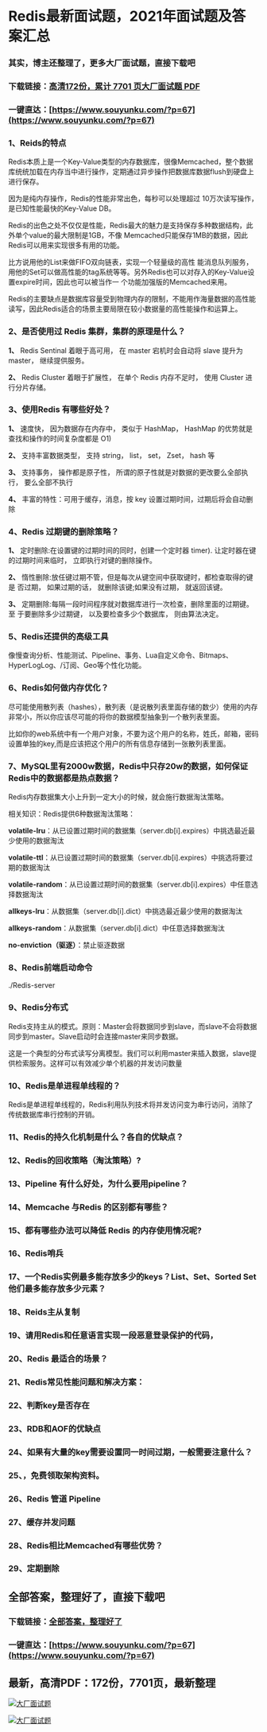 # Redis最新面试题，2021年面试题及答案汇总

### 其实，博主还整理了，更多大厂面试题，直接下载吧

### 下载链接：[高清172份，累计 7701 页大厂面试题  PDF](https://www.souyunku.com/?p=67)

### 一键直达：[https://www.souyunku.com/?p=67](https://www.souyunku.com/?p=67)



### 1、Reids的特点

Redis本质上是一个Key-Value类型的内存数据库，很像Memcached，整个数据库统统加载在内存当中进行操作，定期通过异步操作把数据库数据flush到硬盘上进行保存。

因为是纯内存操作，Redis的性能非常出色，每秒可以处理超过 10万次读写操作，是已知性能最快的Key-Value DB。

Redis的出色之处不仅仅是性能，Redis最大的魅力是支持保存多种数据结构，此外单个value的最大限制是1GB，不像 Memcached只能保存1MB的数据，因此Redis可以用来实现很多有用的功能。

比方说用他的List来做FIFO双向链表，实现一个轻量级的高性 能消息队列服务，用他的Set可以做高性能的tag系统等等。另外Redis也可以对存入的Key-Value设置expire时间，因此也可以被当作一 个功能加强版的Memcached来用。

Redis的主要缺点是数据库容量受到物理内存的限制，不能用作海量数据的高性能读写，因此Redis适合的场景主要局限在较小数据量的高性能操作和运算上。


### 2、是否使用过 Redis 集群，集群的原理是什么？

**1、** Redis Sentinal 着眼于高可用， 在 master 宕机时会自动将 slave 提升为master， 继续提供服务。

**2、** Redis Cluster 着眼于扩展性， 在单个 Redis 内存不足时， 使用 Cluster 进行分片存储。


### 3、使用Redis 有哪些好处？

**1、** 速度快， 因为数据存在内存中， 类似于 HashMap， HashMap 的优势就是查找和操作的时间复杂度都是 O1)

**2、** 支持丰富数据类型， 支持 string， list， set， Zset， hash 等

**3、** 支持事务， 操作都是原子性， 所谓的原子性就是对数据的更改要么全部执行， 要么全部不执行

**4、** 丰富的特性：可用于缓存，消息，按 key 设置过期时间，过期后将会自动删除


### 4、Redis 过期键的删除策略？

**1、** 定时删除:在设置键的过期时间的同时，创建一个定时器 timer). 让定时器在键的过期时间来临时， 立即执行对键的删除操作。

**2、** 惰性删除:放任键过期不管，但是每次从键空间中获取键时，都检查取得的键是   否过期， 如果过期的话， 就删除该键;如果没有过期， 就返回该键。

**3、** 定期删除:每隔一段时间程序就对数据库进行一次检查，删除里面的过期键。至   于要删除多少过期键， 以及要检查多少个数据库， 则由算法决定。


### 5、Redis还提供的高级工具

像慢查询分析、性能测试、Pipeline、事务、Lua自定义命令、Bitmaps、HyperLogLog、/订阅、Geo等个性化功能。


### 6、Redis如何做内存优化？

尽可能使用散列表（hashes），散列表（是说散列表里面存储的数少）使用的内存非常小，所以你应该尽可能的将你的数据模型抽象到一个散列表里面。

比如你的web系统中有一个用户对象，不要为这个用户的名称，姓氏，邮箱，密码设置单独的key,而是应该把这个用户的所有信息存储到一张散列表里面。


### 7、MySQL里有2000w数据，Redis中只存20w的数据，如何保证Redis中的数据都是热点数据？

Redis内存数据集大小上升到一定大小的时候，就会施行数据淘汰策略。

相关知识：Redis提供6种数据淘汰策略：

**volatile-lru**：从已设置过期时间的数据集（server.db[i].expires）中挑选最近最少使用的数据淘汰

**volatile-ttl**：从已设置过期时间的数据集（server.db[i].expires）中挑选将要过期的数据淘汰

**volatile-random**：从已设置过期时间的数据集（server.db[i].expires）中任意选择数据淘汰

**allkeys-lru**：从数据集（server.db[i].dict）中挑选最近最少使用的数据淘汰

**allkeys-random**：从数据集（server.db[i].dict）中任意选择数据淘汰

**no-enviction（驱逐）**：禁止驱逐数据


### 8、Redis前端启动命令

./Redis-server


### 9、Redis分布式

Redis支持主从的模式。原则：Master会将数据同步到slave，而slave不会将数据同步到master。Slave启动时会连接master来同步数据。

这是一个典型的分布式读写分离模型。我们可以利用master来插入数据，slave提供检索服务。这样可以有效减少单个机器的并发访问数量


### 10、Redis是单进程单线程的？

Redis是单进程单线程的，Redis利用队列技术将并发访问变为串行访问，消除了传统数据库串行控制的开销。


### 11、Redis的持久化机制是什么？各自的优缺点？
### 12、Redis的回收策略（淘汰策略）?
### 13、Pipeline 有什么好处，为什么要用pipeline？
### 14、Memcache 与Redis 的区别都有哪些？
### 15、都有哪些办法可以降低 Redis 的内存使用情况呢?
### 16、Redis哨兵
### 17、一个Redis实例最多能存放多少的keys？List、Set、Sorted Set他们最多能存放多少元素？
### 18、Reids主从复制
### 19、请用Redis和任意语言实现一段恶意登录保护的代码，
### 20、Redis 最适合的场景？
### 21、Redis常见性能问题和解决方案：
### 22、判断key是否存在
### 23、RDB和AOF的优缺点
### 24、如果有大量的key需要设置同一时间过期，一般需要注意什么？
### 25、，免费领取架构资料。
### 26、Redis 管道 Pipeline
### 27、缓存并发问题
### 28、Redis相比Memcached有哪些优势？
### 29、定期删除




## 全部答案，整理好了，直接下载吧

### 下载链接：[全部答案，整理好了](https://www.souyunku.com/?p=67)

### 一键直达：[https://www.souyunku.com/?p=67](https://www.souyunku.com/?p=67)


## 最新，高清PDF：172份，7701页，最新整理

[![大厂面试题](https://www.souyunku.com/wp-content/uploads/weixin/mst.png "架构师专栏")](https://www.souyunku.com/wp-content/uploads/weixin/githup-weixin.png "架构师专栏")

[![大厂面试题](https://www.souyunku.com/wp-content/uploads/weixin/githup-weixin.png "架构师专栏")](https://www.souyunku.com/wp-content/uploads/weixin/githup-weixin.png "架构师专栏")
